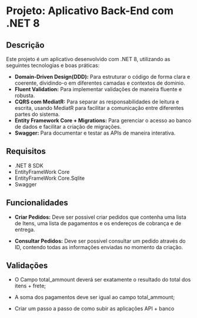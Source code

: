 
# Projeto: Aplicativo Back-End com .NET 8


## Descrição

Este projeto é um aplicativo desenvolvido com .NET 8, utilizando as seguintes tecnologias e boas práticas:

* **Domain-Driven Design(DDD):** Para estruturar o código de forma clara e coerente, dividindo-o em diferentes camadas e contextos de dominio.
* **Fluent Validation:** Para implementar validações de maneira fluente e robusta.
* **CQRS com MediatR:** Para separar as responsabilidades de leitura e escrita, usando MediatR para facilitar a comunicação entre diferentes partes do sistema.
* **Entity Framework Core + Migrations:** Para gerenciar o acesso ao banco de dados e facilitar a criação de migrações.
* **Swagger:** Para documentar e testar as APIs de maneira interativa.

## Requisitos
* .NET 8 SDK
* EntityFrameWork Core
* EntityFrameWork Core.Sqlite
* Swagger
## Funcionalidades

* **Criar Pedidos:** Deve ser possivel criar pedidos que contenha uma lista de Itens, uma lista de pagamentos e os endereços de cobrança e de entrega.

* **Consultar Pedidos:** Deve ser possivel consultar um pedido através do ID, contendo todas as informações enviadas no momento da criação.

## Validações

* O Campo total_ammount deverá ser exatamente o resultado do total dos itens + frete;

* A soma dos pagamentos deve ser igual ao campo total_ammount;

* Criar um passo a passo de como subir as aplicações API + banco
